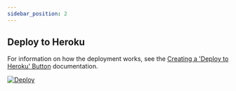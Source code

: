 ```yaml
---
sidebar_position: 2
---
```


## Deploy to Heroku

For information on how the deployment works, see the
[Creating a 'Deploy to Heroku' Button](https://devcenter.heroku.com/articles/heroku-button)
documentation.

[![Deploy](https://www.herokucdn.com/deploy/button.svg)](https://www.heroku.com/deploy?template=https://github.com/tableau/tableau-mcp)
